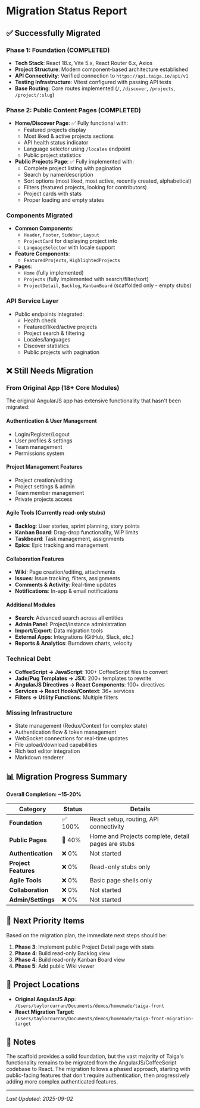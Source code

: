 # Migration Status Report

## ✅ Successfully Migrated

### **Phase 1: Foundation (COMPLETED)**
- **Tech Stack**: React 18.x, Vite 5.x, React Router 6.x, Axios
- **Project Structure**: Modern component-based architecture established
- **API Connectivity**: Verified connection to `https://api.taiga.io/api/v1`
- **Testing Infrastructure**: Vitest configured with passing API tests
- **Base Routing**: Core routes implemented (`/`, `/discover`, `/projects`, `/project/:slug`)

### **Phase 2: Public Content Pages (COMPLETED)**
- **Home/Discover Page**: ✅ Fully functional with:
  - Featured projects display
  - Most liked & active projects sections
  - API health status indicator
  - Language selector using `/locales` endpoint
  - Public project statistics
- **Public Projects Page**: ✅ Fully implemented with:
  - Complete project listing with pagination
  - Search by name/description
  - Sort options (most liked, most active, recently created, alphabetical)
  - Filters (featured projects, looking for contributors)
  - Project cards with stats
  - Proper loading and empty states

### **Components Migrated**
- **Common Components**:
  - `Header`, `Footer`, `Sidebar`, `Layout`
  - `ProjectCard` for displaying project info
  - `LanguageSelector` with locale support
- **Feature Components**:
  - `FeaturedProjects`, `HighlightedProjects`
- **Pages**: 
  - `Home` (fully implemented)
  - `Projects` (fully implemented with search/filter/sort)
  - `ProjectDetail`, `Backlog`, `KanbanBoard` (scaffolded only - empty stubs)

### **API Service Layer**
- Public endpoints integrated:
  - Health check
  - Featured/liked/active projects
  - Project search & filtering
  - Locales/languages
  - Discover statistics
  - Public projects with pagination

## ❌ Still Needs Migration

### **From Original App (18+ Core Modules)**
The original AngularJS app has extensive functionality that hasn't been migrated:

#### **Authentication & User Management**
- Login/Register/Logout
- User profiles & settings
- Team management
- Permissions system

#### **Project Management Features**
- Project creation/editing
- Project settings & admin
- Team member management
- Private projects access

#### **Agile Tools** (Currently read-only stubs)
- **Backlog**: User stories, sprint planning, story points
- **Kanban Board**: Drag-drop functionality, WIP limits
- **Taskboard**: Task management, assignments
- **Epics**: Epic tracking and management

#### **Collaboration Features**
- **Wiki**: Page creation/editing, attachments
- **Issues**: Issue tracking, filters, assignments
- **Comments & Activity**: Real-time updates
- **Notifications**: In-app & email notifications

#### **Additional Modules**
- **Search**: Advanced search across all entities
- **Admin Panel**: Project/instance administration
- **Import/Export**: Data migration tools
- **External Apps**: Integrations (GitHub, Slack, etc.)
- **Reports & Analytics**: Burndown charts, velocity

### **Technical Debt**
- **CoffeeScript → JavaScript**: 100+ CoffeeScript files to convert
- **Jade/Pug Templates → JSX**: 200+ templates to rewrite
- **AngularJS Directives → React Components**: 100+ directives
- **Services → React Hooks/Context**: 36+ services
- **Filters → Utility Functions**: Multiple filters

### **Missing Infrastructure**
- State management (Redux/Context for complex state)
- Authentication flow & token management
- WebSocket connections for real-time updates
- File upload/download capabilities
- Rich text editor integration
- Markdown renderer

## 📊 Migration Progress Summary

**Overall Completion: ~15-20%**

| Category | Status | Details |
|----------|--------|---------|
| **Foundation** | ✅ 100% | React setup, routing, API connectivity |
| **Public Pages** | 🔶 40% | Home and Projects complete, detail pages are stubs |
| **Authentication** | ❌ 0% | Not started |
| **Project Features** | ❌ 0% | Read-only stubs only |
| **Agile Tools** | ❌ 0% | Basic page shells only |
| **Collaboration** | ❌ 0% | Not started |
| **Admin/Settings** | ❌ 0% | Not started |

## 🎯 Next Priority Items

Based on the migration plan, the immediate next steps should be:

1. **Phase 3**: Implement public Project Detail page with stats
2. **Phase 4**: Build read-only Backlog view  
3. **Phase 4**: Build read-only Kanban Board view
4. **Phase 5**: Add public Wiki viewer

## 📁 Project Locations

- **Original AngularJS App**: `/Users/taylorcurran/Documents/demos/homemade/taiga-front`
- **React Migration Target**: `/Users/taylorcurran/Documents/demos/homemade/taiga-front-migration-target`

## 📝 Notes

The scaffold provides a solid foundation, but the vast majority of Taiga's functionality remains to be migrated from the AngularJS/CoffeeScript codebase to React. The migration follows a phased approach, starting with public-facing features that don't require authentication, then progressively adding more complex authenticated features.

---

*Last Updated: 2025-09-02*
